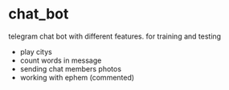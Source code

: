 # chat_bot
telegram chat bot with different features.
for training and testing
- play citys
- count words in message
- sending chat members photos
- working with ephem (commented)
